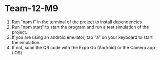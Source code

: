 # Team-12-M9
1. Run "npm i" in the terminal of the project to install dependencies
2. Run "npm start" to start the program and run a test simulation of the project.
3. If you are using an android emulator, tap "a" on your keyboard to start the emulation.
4. If not, scan the QR code with the Expo Go (Android) or the Camera app (iOS).
